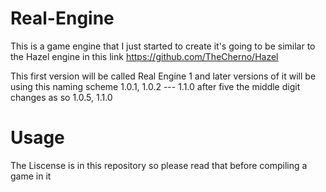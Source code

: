 # Real-Engine
This is a game engine that I just started to create it's going to be similar to the Hazel engine in this link https://github.com/TheCherno/Hazel

This first version will be called Real Engine 1 and later versions of it will be using this naming scheme 1.0.1, 1.0.2 --- 1.1.0
after five the middle digit changes as so 1.0.5, 1.1.0

# Usage

The Liscense is in this repository so please read that before compiling a game in it
